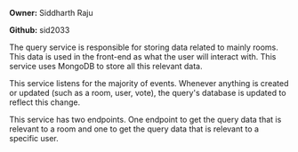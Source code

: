 **Owner:** Siddharth Raju

**Github:** sid2033

The query service is responsible for storing data related to mainly rooms. This data is used in the front-end as what the user will interact with. This service uses MongoDB to store all this relevant data.

This service listens for the majority of events. Whenever anything is created or updated (such as a room, user, vote), the query's database is updated to reflect this change.

This service has two endpoints. One endpoint to get the query data that is relevant to a room and one to get the query data that is relevant to a specific user.
